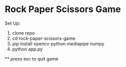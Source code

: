 # Rock Paper Scissors Game

Set Up:

1. clone repo
2. cd rock-paper-scissors-game 
3. pip install opencv-python mediapipe numpy
4. python app.py

** press esc to quit game
